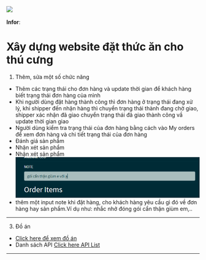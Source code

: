 [![](https://img.shields.io/badge/Gmail-ducduonght98%40gmail.com-red)](mailto:ducduonght98@gmail.com)

**Infor**:
# Xây dựng website đặt thức ăn cho thú cưng
1. Thêm, sửa một số chức năng
  - Thêm các trạng thái cho đơn hàng và update thời gian để khách hàng biết trạng thái đơn hàng của mình
  - Khi người dùng đặt hàng thành công thì đơn hàng ở trạng thái đang xử lý, khi shipper đến nhận hàng thì chuyển trạng thái thành đang chờ giao, shipper xác nhận đã giao chuyển trạng thái đã giao thành công vầ update thời gian giao
  - Người dùng kiểm tra trạng thái của đơn hàng bằng cách vào My orders để xem đơn hàng và chi tiết trạng thái của đơn hàng
  - Đánh giá sản phẩm
  - Nhận xét sản phẩm
  - Nhận xét sản phẩm![alt](pic/note.PNG)
  - thêm một input note khi đặt hàng, cho khách hàng yêu cầu gì đó về đơn hàng hay sản phẩm.Ví dụ như: nhắc nhở đóng gói cẩn thận giùm em,..
---
3. Đồ án
  - [Click here để xem đồ án](https://pet-callmeduc.herokuapp.com/)
  - Danh sách API [Click here API List](https://docs.google.com/spreadsheets/d/1G14JJEBfj7JL_42R1i6nRDpkCCIURwV7wiHNe1OTymc/edit?usp=sharing)
---
